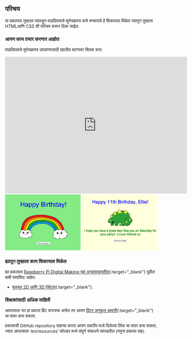 ## परिचय

या प्रकल्पात तुम्हाला स्वतःहून वाढदिवसाचे शुभेच्छापत्र कसे बनवायचे हे शिकायला मिळेल ज्यातून तुम्हाला HTMLआणि CSS शी परिचय करून दिला जाईल.

### आपण काय तयार करणार आहोत

वाढदिवसाचे शुभेच्छापत्र उघडण्यासाठी खालील बटणावर क्लिक करा:

<div class="trinket">
  <iframe src="https://trinket.io/embed/html/c3d52cf65c?outputOnly=true&start=result" width="600" height="450" frameborder="0" marginwidth="0" marginheight="0" allowfullscreen>
  </iframe>
  <img src="images/birthday-final.png">
</div>

### ह्यातून तुम्हाला काय शिकायला मिळेल

ह्या प्रकल्पात [Raspberry Pi Digital Making च्या अभ्यासक्रमतील](http://rpf.io/curriculum){:target="_blank"} पुढील बाबी समाविष्ट आहेत:

+ [मूलभूत 2D आणि 3D ऍसेटस्](https://www.raspberrypi.org/curriculum/design/creator){:target="_blank"}.

### शिक्षकांसाठी अधिक माहिती

आपल्याला जर हा प्रकल्प प्रिंट करायचा असेल तर आपण [प्रिंटर अनुकूल आवृत्ती](https://projects.raspberrypi.org/en/projects/happy-birthday/print){:target="_blank"} चा वापर करू शकता.

प्रकल्पाची GitHub repository पाहण्या करता आपण तळटीप मध्ये दिलेल्या लिंक चा वापर करू शकता, ज्यात आपल्याला ‘en/resources’ फोल्डर मध्ये संपूर्ण संसाधने सापडतील (नमुना प्रकल्पा सह).